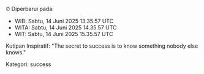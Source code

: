 ⏰ Diperbarui pada:
- WIB: Sabtu, 14 Juni 2025 13.35.57 UTC
- WITA: Sabtu, 14 Juni 2025 14.35.57 UTC
- WIT: Sabtu, 14 Juni 2025 15.35.57 UTC

Kutipan Inspiratif:
"The secret to success is to know something nobody else knows."


Kategori: success

